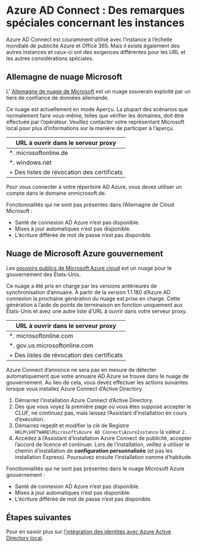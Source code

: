 <properties
    pageTitle="Azure AD Connect : Synchronisation des instances de service | Microsoft Azure"
    description="Cette page décrit des considérations spéciales pour les instances de AD Azure."
    services="active-directory"
    documentationCenter=""
    authors="andkjell"
    manager="femila"
    editor=""/>

<tags
    ms.service="active-directory"
    ms.workload="identity"
    ms.tgt_pltfrm="na"
    ms.devlang="na"
    ms.topic="article"
    ms.date="06/27/2016"
    ms.author="billmath"/>

# <a name="azure-ad-connect-special-considerations-for-instances"></a>Azure AD Connect : Des remarques spéciales concernant les instances
Azure AD Connect est couramment utilisé avec l’instance à l’échelle mondiale de publicité Azure et Office 365. Mais il existe également des autres instances et ceux-ci ont des exigences différentes pour les URL et les autres considérations spéciales.

## <a name="microsoft-cloud-germany"></a>Allemagne de nuage Microsoft
L' [Allemagne de nuage de Microsoft](http://www.microsoft.de/cloud-deutschland) est un nuage souverain exploité par un tiers de confiance de données allemande.

Ce nuage est actuellement en mode Aperçu. La plupart des scénarios que normalement faire vous-même, telles que vérifier les domaines, doit être effectuée par l’opérateur. Veuillez contacter votre représentant Microsoft local pour plus d’informations sur la manière de participer à l’aperçu.

URL à ouvrir dans le serveur proxy |
--- |
\*. microsoftonline.de |
\*. windows.net |
+ Des listes de révocation des certificats |

Pour vous connecter à votre répertoire AD Azure, vous devez utiliser un compte dans le domaine onmicrosoft.de.

Fonctionnalités qui ne sont pas présentes dans l’Allemagne de Cloud Microsoft :

- Santé de connexion AD Azure n’est pas disponible.
- Mises à jour automatiques n’est pas disponible.
- L’écriture différée de mot de passe n’est pas disponible.

## <a name="microsoft-azure-government-cloud"></a>Nuage de Microsoft Azure gouvernement
Les [pouvoirs publics de Microsoft Azure cloud](https://azure.microsoft.com/features/gov/) est un nuage pour le gouvernement des États-Unis.

Ce nuage a été pris en charge par les versions antérieures de synchronisation d’annuaire. À partir de la version 1.1.180 d’Azure AD connexion la prochaine génération du nuage est prise en charge. Cette génération à l’aide de points de terminaison en fonction uniquement aux États-Unis et avez une autre liste d’URL à ouvrir dans votre serveur proxy.

URL à ouvrir dans le serveur proxy |
--- |
\*. microsoftonline.com |
\*. gov.us.microsoftonline.com |
+ Des listes de révocation des certificats |

Azure Connect d’annonce ne sera pas en mesure de détecter automatiquement que votre annuaire AD Azure se trouve dans le nuage de gouvernement. Au lieu de cela, vous devez effectuer les actions suivantes lorsque vous installez Azure Connect d’Active Directory.

1. Démarrez l’installation Azure Connect d’Active Directory.
2. Dès que vous voyez la première page où vous êtes supposé accepter le CLUF, ne continuez pas, mais laissez l’Assistant d’installation en cours d’exécution.
3. Démarrez regedit et modifier la clé de Registre `HKLM\SOFTWARE\Microsoft\Azure AD Connect\AzureInstance` la valeur `2`.
4. Accédez à l’Assistant d’installation Azure Connect de publicité, accepter l’accord de licence et continuer. Lors de l’installation, veillez à utiliser le chemin d’installation de **configuration personnalisée** (et pas les installation Express). Poursuivez ensuite l’installation comme d’habitude.

Fonctionnalités qui ne sont pas présentes dans le nuage Microsoft Azure gouvernement :

- Santé de connexion AD Azure n’est pas disponible.
- Mises à jour automatiques n’est pas disponible.
- L’écriture différée de mot de passe n’est pas disponible.

## <a name="next-steps"></a>Étapes suivantes
Pour en savoir plus sur [l’intégration des identités avec Azure Active Directory local](active-directory-aadconnect.md).
